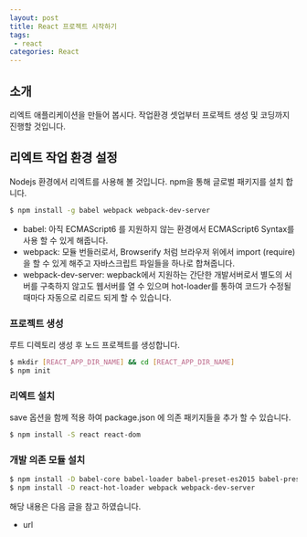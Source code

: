 ```yaml
---
layout: post
title: React 프로젝트 시작하기 
tags:
 - react
categories: React
---
```


## 소개
리엑트 애플리케이션을 만들어 봅시다. 작업환경 셋업부터 프로젝트 생성 및 코딩까지 진행할 것입니다.

## 리엑트 작업 환경 설정
Nodejs 환경에서 리엑트를 사용해 볼 것입니다. npm을 통해 글로벌 패키지를 설치 합니다.

```sh
$ npm install -g babel webpack webpack-dev-server
```

- babel: 아직 ECMAScript6 를 지원하지 않는 환경에서 ECMAScript6 Syntax를 사용 할 수 있게 해줍니다.
- webpack: 모듈 번들러로서, Browserify 처럼 브라우저 위에서 import (require) 을 할 수 있게 해주고 자바스크립트 파일들을 하나로 합쳐줍니다.
- webpack-dev-server: wepback에서 지원하는 간단한 개발서버로서 별도의 서버를 구축하지 않고도 웹서버를 열 수 있으며 hot-loader를 통하여 코드가 수정될때마다 자동으로 리로드 되게 할 수 있습니다.

### 프로젝트 생성
루트 디렉토리 생성 후 노드 프로젝트를 생성합니다.
```sh
$ mkdir [REACT_APP_DIR_NAME] && cd [REACT_APP_DIR_NAME]
$ npm init
```

### 리엑트 설치
save 옵션을 함께 적용 하여 package.json 에 의존 패키지들을 추가 할 수 있습니다.

```sh
$ npm install -S react react-dom
```

### 개발 의존 모듈 설치
```sh
$ npm install -D babel-core babel-loader babel-preset-es2015 babel-preset-react
$ npm install -D react-hot-loader webpack webpack-dev-server
```


해당 내용은 다음 글을 참고 하였습니다.
- url
